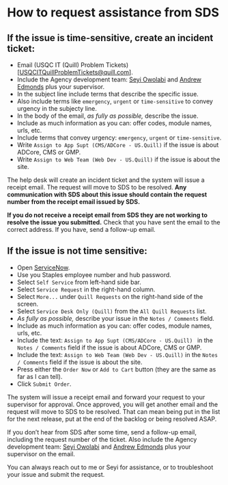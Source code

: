 # How to request assistance from SDS

## If the issue is time-sensitive, create an incident ticket:
* Email (USQC IT \(Quill\) Problem Tickets)[USQCITQuillProblemTickets@quill.com].
* Include the Agency development team: [Seyi Owolabi](mailto:seyi.owolabi@quill.com) and [Andrew Edmonds](mailto:andrew.edmonds@quill.com) plus your supervisor.
* In the subject line include terms that describe the specific issue.
* Also include terms like `emergency`, `urgent` or `time-sensitive` to convey urgency in the subjecty line.
* In the body of the email, _as fully as possible,_ describe the issue. 
* Include as much information as you can: offer codes, module names, urls, etc.
* Include terms that convey urgency: `emergency`, `urgent` or `time-sensitive`.
* Write `Assign to App Supt (CMS/ADCore - US.Quill)` if the issue is about ADCore, CMS or GMP.
* Write `Assign to Web Team (Web Dev - US.Quill)` if the issue is about the site.

The help desk will create an incident ticket and the system will issue a receipt email. The request will move to SDS to be resolved. __Any communication with SDS about this issue should contain the request number from the receipt email issued by SDS.__

__If you do not receive a receipt email from SDS they are not working to resolve the issue you submitted.__ Check that you have sent the email to the correct address. If you have, send a follow-up email.

## If the issue is not time sensitive:
* Open [ServiceNow](https://staples.service-now.com/).
* Use you Staples employee number and hub password.
* Select `Self Service` from left-hand side bar.
* Select `Service Request` in the right-hand column.
* Select `More...` under `Quill Requests` on the right-hand side of the screen.
* Select `Service Desk Only (Quill)` from the `All Quill Requests` list.
* _As fully as possible,_ describe your issue in the `Notes / Comments` field.
* Include as much information as you can: offer codes, module names, urls, etc.
* Include the text: `Assign to App Supt (CMS/ADCore - US.Quill) ` in the `Notes / Comments` field if the issue is about ADCore, CMS or GMP.
* Include the text: `Assign to Web Team (Web Dev - US.Quill)` in the `Notes / Comments` field if the issue is about the site.
* Press either the `Order Now` or `Add to Cart` button (they are the same as far as I can tell).
* Click `Submit Order`.

The system will issue a receipt email and forward your request to your supervisor for approval. Once approved, you will get another email and the request will move to SDS to be resolved. That can mean being put in the list for the next release, put at the end of the backlog or being resolved ASAP.

If you don’t hear from SDS after some time, send a follow-up email, including the request number of the ticket. Also include the Agency development team: [Seyi Owolabi](mailto:seyi.owolabi@quill.com) and [Andrew Edmonds](mailto:andrew.edmonds@quill.com) plus your supervisor on the email.

You can always reach out to me or Seyi for assistance, or to troubleshoot your issue and submit the request.